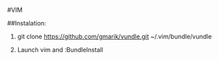 #VIM


##Instalation:
  1) git clone https://github.com/gmarik/vundle.git ~/.vim/bundle/vundle
  
  2) Launch vim and :BundleInstall
